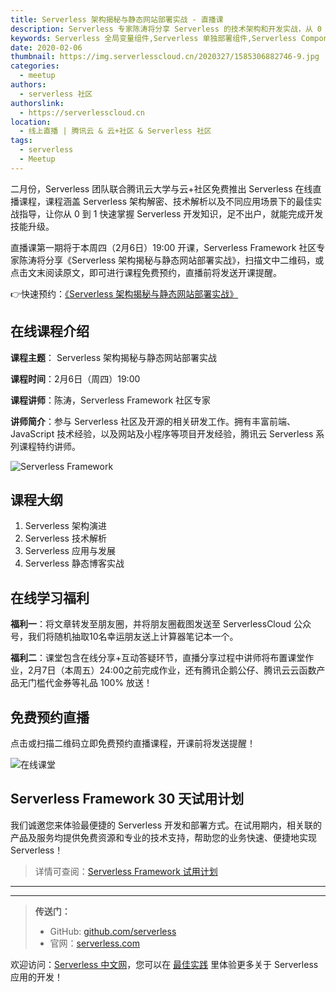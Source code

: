 ```yaml
---
title: Serverless 架构揭秘与静态网站部署实战 - 直播课
description: Serverless 专家陈涛将分享 Serverless 的技术架构和开发实战，从 0 到 1 快速掌握 Serverless 开发知识
keywords: Serverless 全局变量组件,Serverless 单独部署组件,Serverless Component
date: 2020-02-06
thumbnail: https://img.serverlesscloud.cn/2020327/1585306882746-9.jpg
categories:
  - meetup
authors:
  - serverless 社区
authorslink:
  - https://serverlesscloud.cn
location:
  - 线上直播 | 腾讯云 & 云+社区 & Serverless 社区
tags:
  - serverless
  - Meetup
---
```


二月份，Serverless 团队联合腾讯云大学与云+社区免费推出 Serverless 在线直播课程，课程涵盖 Serverless 架构解密、技术解析以及不同应用场景下的最佳实战指导，让你从 0 到 1 快速掌握 Serverless 开发知识，足不出户，就能完成开发技能升级。

直播课第一期将于本周四（2月6日）19:00 开课，Serverless Framework 社区专家陈涛将分享《Serverless 架构揭秘与静态网站部署实战》，扫描文中二维码，或点击文末阅读原文，即可进行课程免费预约，直播前将发送开课提醒。

👉快速预约：[《Serverless 架构揭秘与静态网站部署实战》](https://cloud.tencent.com/edu/learning/live-1879)

## 在线课程介绍

**课程主题**： Serverless 架构揭秘与静态网站部署实战

**课程时间**：2月6日（周四）19:00

**课程讲师**：陈涛，Serverless Framework 社区专家

**讲师简介**：参与 Serverless 社区及开源的相关研发工作。拥有丰富前端、JavaScript 技术经验，以及网站及小程序等项目开发经验，腾讯云 Serverless 系列课程特约讲师。

![Serverless Framework](https://video-1253970226.cos.ap-chengdu.myqcloud.com/c3b4a2e3-6877-4a38-aca1-bb9650f12386_%E5%89%AF%E6%9C%AC.jpg)

## 课程大纲

1. Serverless 架构演进
2. Serverless 技术解析
3. Serverless 应用与发展
4. Serverless 静态博客实战

## 在线学习福利

**福利一**：将文章转发至朋友圈，并将朋友圈截图发送至 ServerlessCloud 公众号，我们将随机抽取10名幸运朋友送上计算器笔记本一个。

**福利二**：课堂包含在线分享+互动答疑环节，直播分享过程中讲师将布置课堂作业，2月7日（本周五）24:00之前完成作业，还有腾讯企鹅公仔、腾讯云云函数产品无门槛代金券等礼品 100% 放送！

## 免费预约直播

点击或扫描二维码立即免费预约直播课程，开课前将发送提醒！

![在线课堂](https://video-1253970226.cos.ap-chengdu.myqcloud.com/%E4%BA%8C%E7%BB%B4%E7%A0%81%E5%9B%BE%E7%89%87_2%E6%9C%885%E6%97%A517%E6%97%B634%E5%88%8631%E7%A7%92.png)

## Serverless Framework 30 天试用计划

我们诚邀您来体验最便捷的 Serverless 开发和部署方式。在试用期内，相关联的产品及服务均提供免费资源和专业的技术支持，帮助您的业务快速、便捷地实现 Serverless！

> 详情可查阅：[Serverless Framework 试用计划](https://cloud.tencent.com/document/product/1154/38792)

---
<div id='scf-deploy-iframe-or-md'></div>

---

> **传送门：**
> - GitHub: [github.com/serverless](https://github.com/serverless/serverless/blob/master/README_CN.md)
> - 官网：[serverless.com](https://serverless.com/)

欢迎访问：[Serverless 中文网](https://serverlesscloud.cn/)，您可以在 [最佳实践](https://serverlesscloud.cn/best-practice) 里体验更多关于 Serverless 应用的开发！
